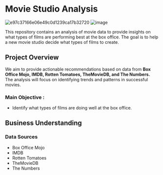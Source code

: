    #                         Movie Studio Analysis
![e97c37166e06e49c0d1239ca17b32720](https://github.com/user-attachments/assets/023ba860-58a1-4357-9d19-ecd0259cb00a)
![image](https://github.com/user-attachments/assets/1bb79683-e6d6-44e7-82ca-89caed3c1d57)



This repository contains an analysis of movie data to provide insights on what types of films are performing best at the box office. The goal is to help a new movie studio decide what types of films to create.

## Project Overview
We aim to provide actionable recommendations based on data from **Box Office Mojo, IMDB, Rotten Tomatoes, TheMovieDB, and The Numbers.** The analysis will focus on identifying trends and patterns in successful movies.
### Main Objective :
- Identify what types of films are doing well at the box office.

## Business Understanding
### Data Sources
- Box Office Mojo
- IMDB
- Rotten Tomatoes
- TheMovieDB
- The Numbers

